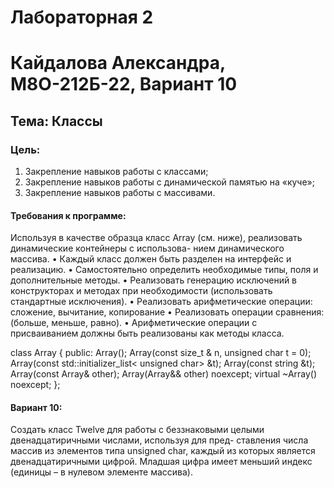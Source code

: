 # Лабораторная 2
# Кайдалова Александра, М8О-212Б-22, Вариант 10
## Тема: Классы
### Цель:
1. Закрепление навыков работы с классами;
2. Закрепление навыков работы с динамической памятью на «куче»;
3. Закрепление навыков работы с массивами.
#### Требования к программе:
Используя в качестве образца класс Array (см. ниже), реализовать динамические контейнеры с использова-
нием динамического массива.
• Каждый класс должен быть разделен на интерфейс и реализацию.
• Самостоятельно определить необходимые типы, поля и дополнительные методы.
• Реализовать генерацию исключений в конструкторах и методах при необходимости (использовать
стандартные исключения).
• Реализовать арифметические операции: сложение, вычитание, копирование
• Реализовать операции сравнения: (больше, меньше, равно).
• Арифметические операции с присваиванием должны быть реализованы как методы класса.

class Array
{
public:
Array();
Array(const size_t & n, unsigned char t = 0);
Array(const std::initializer_list< unsigned char> &t);
Array(const string &t);
Array(const Array& other);
Array(Array&& other) noexcept;
virtual ~Array() noexcept;
};
#### Вариант 10:
Создать класс Twelve для работы с беззнаковыми целыми двенадцатиричными числами, используя для пред-
ставления числа массив из элементов типа unsigned char, каждый из которых является двенадцатиричными
цифрой. Младшая цифра имеет меньший индекс (единицы – в нулевом элементе массива).
